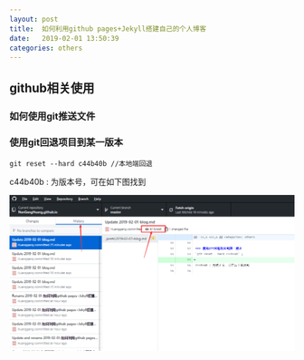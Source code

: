```yaml
---
layout: post
title:  如何利用github pages+Jekyll搭建自己的个人博客
date:   2019-02-01 13:50:39
categories: others
---
```


## github相关使用

### 如何使用git推送文件


### 使用git回退项目到某一版本
```
git reset --hard c44b40b //本地端回退

```

 c44b40b : 为版本号，可在如下图找到

![git20190201](\img\git20190201.png)